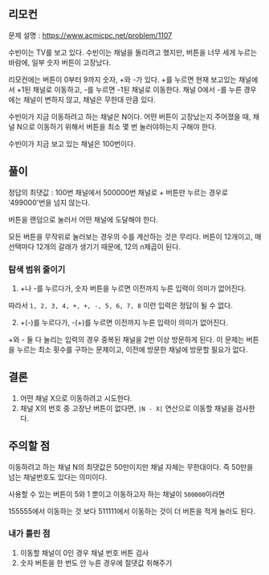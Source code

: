 ## 리모컨

문제 설명 : https://www.acmicpc.net/problem/1107

수빈이는 TV를 보고 있다. 수빈이는 채널을 돌리려고 했지만, 버튼을 너무 세게 누르는 바람에, 일부 숫자 버튼이 고장났다.

리모컨에는 버튼이 0부터 9까지 숫자, +와 -가 있다. +를 누르면 현재 보고있는 채널에서 +1된 채널로 이동하고, -를 누르면 -1된 채널로 이동한다. 채널 0에서 -를 누른 경우에는 채널이 변하지 않고, 채널은 무한대 만큼 있다.

수빈이가 지금 이동하려고 하는 채널은 N이다. 어떤 버튼이 고장났는지 주어졌을 때, 채널 N으로 이동하기 위해서 버튼을 최소 몇 번 눌러야하는지 구해야 한다.

수빈이가 지금 보고 있는 채널은 100번이다.

## 풀이

정답의 최댓값 : 100번 채널에서 500000번 채널로 + 버튼만 누르는 경우로 '499000'번을 넘지 않는다.

버튼을 랜덤으로 눌러서 어떤 채널에 도달해야 한다.

모든 버튼을 무작위로 눌러보는 경우의 수를 계산하는 것은 무리다. 버튼이 12개이고, 매 선택마다 12개의 갈래가 생기기 때문에, 12의 n제곱이 된다.

### 탐색 범위 줄이기

1. +나 -를 누르다가, 숫자 버튼을 누르면 이전까지 누른 입력이 의미가 없어진다.

따라서 `1, 2, 3, 4, +, +, -, 5, 6, 7, 8` 이런 입력은 정답이 될 수 없다.

2. +(-)를 누르다가, -(+)를 누르면 이전까지 누른 입력이 의미가 없어진다.

+와 - 둘 다 눌리는 입력의 경우 중복된 채널을 2번 이상 방문하게 된다. 이 문제는 버튼을 누르는 최소 횟수를 구하는 문제이고,  이전에 방문한 채널에 방문할 필요가 없다.

## 결론

1. 어떤 채널 X으로 이동하려고 시도한다.
2. 채널 X의 번호 중 고장난 버튼이 없다면, `|N - X|` 연산으로 이동할 채널을 검사한다.


## 주의할 점

이동하려고 하는 채널 N의 최댓값은 50만이지만 채널 자체는 무한대이다. 즉 50만을 넘는 채널번호도 있다는 의미이다.

사용할 수 있는 버튼이 5와 1 뿐이고 이동하고자 하는 채널이 `500000`이라면

155555에서 이동하는 것 보다 511111에서 이동하는 것이 더 버튼을 적게 눌러도 된다.

### 내가 틀린 점

1. 이동할 채널이 0인 경우 채널 번호 버튼 검사
2. 숫자 버튼을 한 번도 안 누른 경우에 절댓값 취해주기
